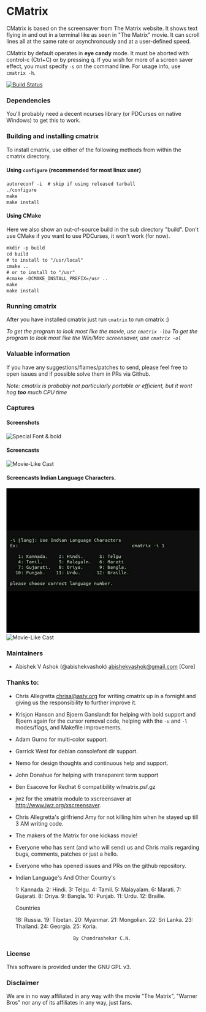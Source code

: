# CMatrix

CMatrix is based on the screensaver from The Matrix website. It shows text
flying in and out in a terminal like as seen in "The Matrix" movie. It can
scroll lines all at the same rate or asynchronously and at a user-defined
speed.

CMatrix by default operates in **eye candy** mode.  It must be aborted with
control-c (Ctrl+C) or by pressing q.  If you wish for more of a screen saver
effect, you must specify `-s` on the command line. For usage info, use `cmatrix -h`.

[![Build Status](https://travis-ci.org/abishekvashok/cmatrix.svg?branch=master)](https://travis-ci.org/abishekvashok/cmatrix)

### Dependencies
You'll probably need a decent ncurses library (or PDCurses on native Windows) to get this to work.

### Building and installing cmatrix
To install cmatrix, use either of the following methods from within the cmatrix directory.

#### Using `configure` (recommended for most linux user)
```
autoreconf -i  # skip if using released tarball
./configure
make
make install
```

#### Using CMake
Here we also show an out-of-source build in the sub directory "build".
Don't use CMake if you want to use PDCurses, it won't work (for now).
```
mkdir -p build
cd build
# to install to "/usr/local"
cmake ..
# or to install to "/usr"
#cmake -DCMAKE_INSTALL_PREFIX=/usr ..
make
make install
```

### Running cmatrix
After you have installed cmatrix just run `cmatrix` to run cmatrix :)

_To get the program to look most like the movie, use `cmatrix -lba`_
_To get the program to look most like the Win/Mac screensaver, use `cmatrix -ol`_

### Valuable information
If you have any suggestions/flames/patches to send, please feel free to
open issues and if possible solve them in PRs via Github.

_Note: cmatrix is probably not particularly portable or efficient, but it wont hog
**too** much CPU time_

### Captures

#### Screenshots

![Special Font & bold](data/img/capture_bold_font.png?raw=true "cmatrix -bx")

#### Screencasts

![Movie-Like Cast](data/img/capture_orig.gif?raw=true "cmatrix -xba")

#### Screencasts Indian Language Characters.

![Movie-Like Cast](data/img/CNC_indian.gif?raw=true "cmatrix -i 1")
![Movie-Like Cast](data/img/CNC_Indian_Demo.gif?raw=true "cmatrix -i 1")

### Maintainers
- Abishek V Ashok (@abishekvashok) <abishekvashok@gmail.com> [Core]

### Thanks to:
- Chris Allegretta <chrisa@asty.org> for writing cmatrix up in a fornight and giving us
  the responsibility to further improve it.
- Krisjon Hanson and Bjoern Ganslandt for helping with bold support and 
  Bjoern again for the cursor removal code, helping with the `-u` and `-l`
  modes/flags, and Makefile improvements.
- Adam Gurno for multi-color support.
- Garrick West for debian consolefont dir support.
- Nemo for design thoughts and continuous help and support.
- John Donahue for helping with transparent term support
- Ben Esacove for Redhat 6 compatibility w/matrix.psf.gz
- jwz for the xmatrix module to xscreensaver at http://www.jwz.org/xscreensaver.
- Chris Allegretta's girlfriend Amy for not killing him when he stayed up till 3 AM
  writing code.
- The makers of the Matrix for one kickass movie!
- Everyone who has sent (and who will send) us and Chris mails regarding
  bugs, comments, patches or just a hello.
- Everyone who has opened issues and PRs on the github repository.
- Indian Language's And Other Country's 
 
    1: Kannada.    2: Hindi.      3: Telgu.
    4: Tamil.      5: Malayalam.  6: Marati.
    7: Gujarati.   8: Oriya.      9: Bangla.
   10: Punjab.    11: Urdu.      12: Braille.

   Countries

   18: Russia.    19: Tibetan.   20: Myanmar.
   21: Mongolian. 22: Sri Lanka. 23: Thailand.
   24: Georgia.   25: Koria.
                 
                           By Chandrashekar C.N.

### License
This software is provided under the GNU GPL v3.

### Disclaimer
We are in no way affiliated in any way with the movie "The Matrix", "Warner Bros" nor
any of its affiliates in any way, just fans.

